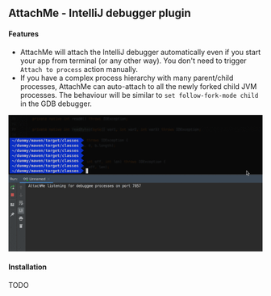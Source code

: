 ## AttachMe - IntelliJ debugger plugin


#### Features

- AttachMe will attach the IntelliJ debugger automatically even if you start your app from terminal (or any other way).
You don't need to trigger `Attach to process` action manually.
- If you have a complex process hierarchy with many parent/child processes,
AttachMe can auto-attach to all the newly forked child JVM processes.
The behaviour will be similar to `set follow-fork-mode child` in the GDB debugger.


![](demo.gif)

#### Installation

TODO
